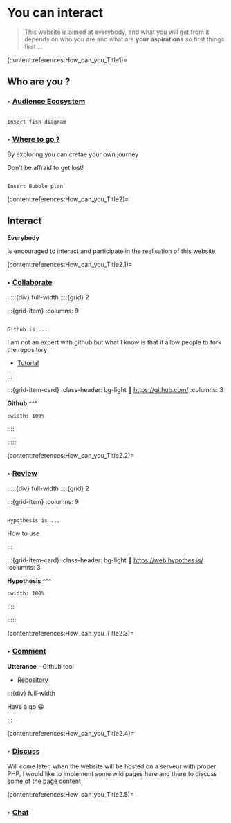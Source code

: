 # **You** can interact

> This website is aimed at everybody, and what you will get from it depends on who you are and what are **your aspirations** so first things first ...



(content:references:How_can_you_Title1)= 
## Who are you ?

### <strong> &#x2023; <u> Audience Ecosystem </u> </strong>


```{note}

Insert fish diagram

```

### <strong> &#x2023; <u>  Where to go ? </u> </strong>


By exploring you can cretae your own journey

<p class="emphase">Don't be affraid to get lost! </p>

```{note}

Insert Bubble plan

```
 
(content:references:How_can_you_Title2)= 
## Interact

<p class="emphase2"><strong>Everybody</strong></p>

<p class="emphase">Is encouraged to interact and participate in the realisation of this website</p>

(content:references:How_can_you_Title2.1)= 
### <strong> &#x2023; <u> Collaborate </u> </strong>



:::::{div} full-width
::::{grid} 2

:::{grid-item}
:columns: 9

```{epigraph}

Github is ...

```



I am not an expert with github but what I know is that it allow people to fork the repository


- [Tutorial](../../Appendix/Help/Github/Github_JB)

:::

:::{grid-item-card}
:class-header: bg-light
:link: https://github.com/ 
:columns: 3

**Github**
^^^

```{image} ../../_static/Svg_icons/github-svgrepo-com.svg
:width: 100%

```


::::


:::::


(content:references:How_can_you_Title2.2)=
### <strong> &#x2023; <u>Review </u> </strong>


:::::{div} full-width
::::{grid} 2

:::{grid-item}
:columns: 9

```{epigraph}

Hypothesis is ...

```

How to use

:::

:::{grid-item-card}
:class-header: bg-light
:link: https://web.hypothes.is/ 
:columns: 3

**Hypothesis**
^^^

```{image} ../../_static/Svg_icons/Hypothesis.svg
:width: 100%

```


::::


:::::



(content:references:How_can_you_Title2.3)=
### <strong> &#x2023; <u>Comment </u> </strong>
 

**Utterance** - Github tool
- [Repository](https://github.com/utterance)

:::{div} full-width

<p class="emphase"> Have a go 😀</p>
    
<script src="https://utteranc.es/client.js"
        repo="Deugz/nb-master"
        issue-term="pathname"
        theme="github-light"
        crossorigin="anonymous"
        async>
</script>

:::

(content:references:How_can_you_Title2.4)=
### <strong> &#x2023; <u>Discuss </u> </strong>

Will come later, when the website will be hosted on a serveur with proper PHP, I would like to implement some wiki pages here and there to discuss some of the page content
    
(content:references:How_can_you_Title2.5)=
### <strong> &#x2023; <u>Chat </u> </strong>  